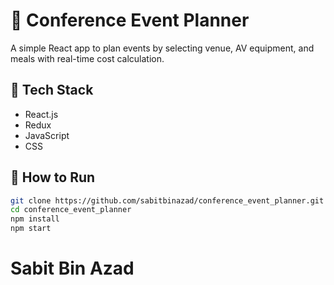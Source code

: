 # 🎉 Conference Event Planner

A simple React app to plan events by selecting venue, AV equipment, and meals with real-time cost calculation.

## 🚀 Tech Stack
- React.js
- Redux
- JavaScript
- CSS

## 🧩 How to Run
```bash
git clone https://github.com/sabitbinazad/conference_event_planner.git
cd conference_event_planner
npm install
npm start
```
# Sabit Bin Azad
